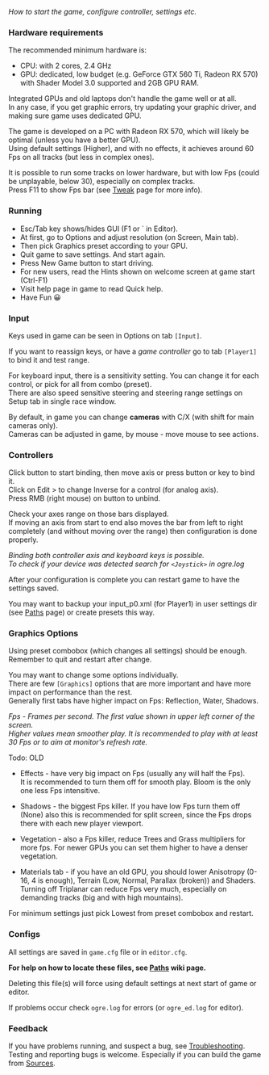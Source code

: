 _How to start the game, configure controller, settings etc._


### Hardware requirements

The recommended minimum hardware is:

* CPU: with 2 cores, 2.4 GHz
* GPU: dedicated, low budget (e.g. GeForce GTX 560 Ti, Radeon RX 570)  
  with Shader Model 3.0 supported and 2GB GPU RAM.

Integrated GPUs and old laptops don't handle the game well or at all.  
In any case, if you get graphic errors, try updating your graphic driver, and making sure game uses dedicated GPU.

The game is developed on a PC with Radeon RX 570, which will likely be optimal (unless you have a better GPU).  
Using default settings (Higher), and with no effects, it achieves around 60 Fps on all tracks (but less in complex ones).  

It is possible to run some tracks on lower hardware, but with low Fps (could be unplayable, below 30), especially on complex tracks.  
Press F11 to show Fps bar (see [Tweak](Tweak.md) page for more info).

  
### Running
  - Esc/Tab key shows/hides GUI (F1 or ` in Editor).
  - At first, go to Options and adjust resolution (on Screen, Main tab).
  - Then pick Graphics preset according to your GPU.
  - Quit game to save settings. And start again.
  - Press New Game button to start driving.
  - For new users, read the Hints shown on welcome screen at game start (Ctrl-F1)
  - Visit help page in game to read Quick help.
  - Have Fun 😀

   
### Input

Keys used in game can be seen in Options on tab `[Input]`.

If you want to reassign keys, or have a _game controller_ go to tab `[Player1]` to bind it and test range.

For keyboard input, there is a sensitivity setting. You can change it for each control, or pick for all from combo (preset).  
There are also speed sensitive steering and steering range settings on Setup tab in single race window.

By default, in game you can change **cameras** with C/X (with shift for main cameras only).  
Cameras can be adjusted in game, by mouse - move mouse to see actions.

   
### Controllers ###

Click button to start binding, then move axis or press button or key to bind it.  
Click on Edit > to change Inverse for a control (for analog axis).  
Press RMB (right mouse) on button to unbind.

Check your axes range on those bars displayed.  
If moving an axis from start to end also moves the bar from left to right completely (and without moving over the range) then configuration is done properly.

_Binding both controller axis and keyboard keys is possible._  
_To check if your device was detected search for `<Joystick>` in ogre.log_

After your configuration is complete you can restart game to have the settings saved.

You may want to backup your input_p0.xml (for Player1) in user settings dir (see [Paths](Paths.md) page) or create presets this way.

   
### Graphics Options

Using preset combobox (which changes all settings) should be enough. Remember to quit and restart after change.

You may want to change some options individually.  
There are few `[Graphics]` options that are more important and have more impact on performance than the rest.  
Generally first tabs have higher impact on Fps: Reflection, Water, Shadows.

_Fps - Frames per second. The first value shown in upper left corner of the screen.  
Higher values mean smoother play. It is recommended to play with at least 30 Fps or to aim at monitor's refresh rate._

Todo: OLD

  * Effects - have very big impact on Fps (usually any will half the Fps).  
    It is recommended to turn them off for smooth play. Bloom is the only one less Fps intensitive.

  * Shadows - the biggest Fps killer. If you have low Fps turn them off (None) also this is recommended for split screen, since the Fps drops there with each new player viewport.

  * Vegetation - also a Fps killer, reduce Trees and Grass multipliers for more fps. For newer GPUs you can set them higher to have a denser vegetation.

  * Materials tab - if you have an old GPU, you should lower Anisotropy (0-16, 4 is enough), Terrain (Low, Normal, Parallax (broken)) and Shaders. Turning off Triplanar can reduce Fps very much, especially on demanding tracks (big and with high mountains).

For minimum settings just pick Lowest from preset combobox and restart.

   
### Configs

All settings are saved in `game.cfg` file or in `editor.cfg`.

**For help on how to locate these files, see [Paths](Paths.md) wiki page.**

Deleting this file(s) will force using default settings at next start of game or editor.

If problems occur check `ogre.log` for errors (or `ogre_ed.log` for editor).

   
###  Feedback

If you have problems running, and suspect a bug, see [Troubleshooting](Troubleshooting.md).  
Testing and reporting bugs is welcome. Especially if you can build the game from [Sources](Building.md).
